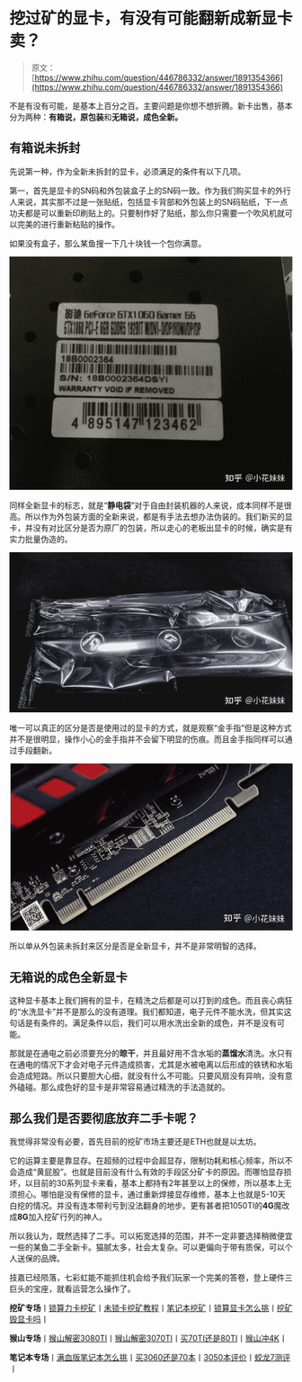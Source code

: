 <!--yml
category: 挖矿
date: 2022-06-26 00:00:00
-->

# 挖过矿的显卡，有没有可能翻新成新显卡卖？

> 原文：[https://www.zhihu.com/question/446786332/answer/1891354366](https://www.zhihu.com/question/446786332/answer/1891354366)

 不是有没有可能，是基本上百分之百。主要问题是你想不想折腾。新卡出售，基本分为两种：**有箱说，原包装**和**无箱说，成色全新。**

## **有箱说未拆封**

先说第一种，作为全新未拆封的显卡，必须满足的条件有以下几项。

第一，首先是显卡的SN码和外包装盒子上的SN码一致。作为我们购买显卡的外行人来说，其实那不过是一张贴纸，包括显卡背部和外包装上的SN码贴纸，下一点功夫都是可以重新印刷贴上的。只要制作好了贴纸，那么你只需要一个吹风机就可以完美的进行重新粘贴的操作。

如果没有盒子，那么某鱼搜一下几十块钱一个包你满意。

![](img/949e5f64aad4f88aa3a2e3e62213e329.png)

同样全新显卡的标志，就是“**静电袋**”对于自由封装机器的人来说，成本同样不是很高。所以作为外包装方面的全新来说，都是有手法去想办法伪装的。我们新买的显卡，并没有对比区分是否为原厂的包装，所以走心的老板出显卡的时候，确实是有实力批量伪造的。

![](img/d80ce26fa766937b3ba9d931c43837a9.png)

唯一可以真正的区分是否是使用过的显卡的方式，就是观察“金手指”但是这种方式并不是很明显，操作小心的金手指并不会留下明显的伤痕。而且金手指同样可以通过手段翻新。

![](img/60eba1de71d55df3e352b31bbb04dbb2.png)

所以单从外包装未拆封来区分是否是全新显卡，并不是非常明智的选择。

## 无箱说的成色全新显卡

这种显卡基本上我们拥有的显卡，在精洗之后都是可以打到的成色。而且丧心病狂的“水洗显卡”并不是那么的没有道理。我们都知道，电子元件不能水洗，但其实这句话是有条件的。满足条件以后，我们可以用水洗出全新的成色，并不是没有可能。

那就是在通电之前必须要充分的**晾干**，并且最好用不含水垢的**蒸馏水**清洗。水只有在通电的情况下才会对电子元件造成损害，尤其是水被电离以后形成的铁锈和水垢会造成短路。所以只要胆大心细，就没有什么不可能。只要风扇没有异响，没有意外磕碰。那么成色好的显卡是非常容易通过精洗的手法造就的。

## 那么我们是否要彻底放弃二手卡呢？

我觉得非常没有必要，首先目前的挖矿市场主要还是ETH也就是以太坊。

它的运算主要是靠显存。在超频的过程中会超显存，限制功耗和核心频率，所以不会造成“黄屁股”。也就是目前没有什么有效的手段区分矿卡的原因。而哪怕显存损坏，以目前的30系列显卡来看，基本上都持有2年甚至以上的保修，所以基本上无须担心。哪怕是没有保修的显卡，通过重新焊接显存维修，基本上也就是5-10天白挖的情况。并没有连本带利亏到没法翻身的地步。更有甚者把1050TI的**4G**魔改成**8G**加入挖矿行列的神人。

所以我认为，既然选择了二手。可以拓宽选择的范围，并不一定非要选择稍微便宜一些的某鱼二手全新卡。猫腻太多，社会太复杂。可以更偏向于带有质保，可以个人送保的品牌。

技嘉已经陨落，七彩虹能不能抓住机会给予我们玩家一个完美的答卷，登上硬件三巨头的宝座，就看运营怎么操作了。

**挖矿专场**丨[锁算力卡挖矿](https://zhuanlan.zhihu.com/p/399409039)丨[未锁卡挖矿教程](https://zhuanlan.zhihu.com/p/355955385)丨[笔记本挖矿](https://zhuanlan.zhihu.com/p/360451565)丨[锁算显卡怎么挑](https://zhuanlan.zhihu.com/p/374342633)丨[挖矿毁显卡吗](https://zhuanlan.zhihu.com/p/358944242)丨

**猴山专场**丨[猴山解密3080TI](https://zhuanlan.zhihu.com/p/379179943)丨[猴山解密3070TI](https://zhuanlan.zhihu.com/p/379428935)丨[买70TI还是80TI](https://zhuanlan.zhihu.com/p/379846007)丨[猴山冲4K](https://zhuanlan.zhihu.com/p/380129626)丨

**笔记本专场**丨[满血版笔记本怎么挑](https://zhuanlan.zhihu.com/p/374748213)丨[买3060还是70本](https://www.zhihu.com/question/447817962/answer/1909204347)丨[3050本评价](https://www.zhihu.com/question/462045112/answer/1913547325)丨[蛟龙7测评](https://zhuanlan.zhihu.com/p/369226521)丨